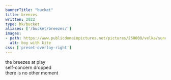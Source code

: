 ```yaml
---
bannerTitle: "bucket" 
title: breezes
written: 2022
type: hk/bucket
aliases: ['/bucket/breezes/']
images:
- path: https://www.publicdomainpictures.net/pictures/260000/velka/sunrise-boy-flying-kite.jpg
  alt: boy with kite 
css: ['preset-overlay-right']
---
```


the breezes at play  
self-concern dropped  
there is no other moment  
